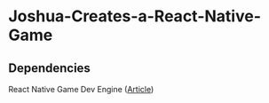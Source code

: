 # Joshua-Creates-a-React-Native-Game

## Dependencies

React Native Game Dev Engine ([Article](https://github.com/bberak/react-native-game-engine))
